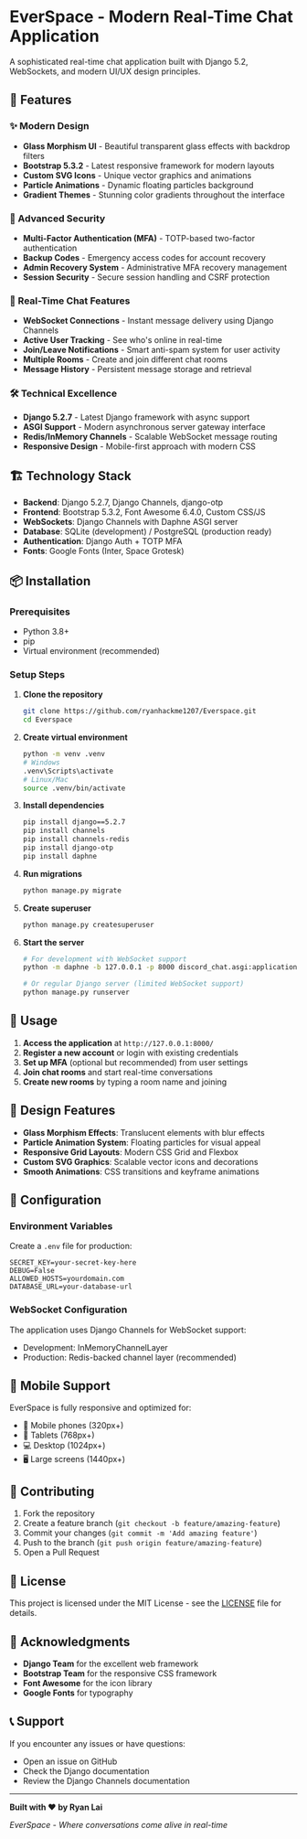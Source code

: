 # EverSpace - Modern Real-Time Chat Application

A sophisticated real-time chat application built with Django 5.2, WebSockets, and modern UI/UX design principles.

## 🚀 Features

### ✨ Modern Design
- **Glass Morphism UI** - Beautiful transparent glass effects with backdrop filters
- **Bootstrap 5.3.2** - Latest responsive framework for modern layouts
- **Custom SVG Icons** - Unique vector graphics and animations
- **Particle Animations** - Dynamic floating particles background
- **Gradient Themes** - Stunning color gradients throughout the interface

### 🔐 Advanced Security
- **Multi-Factor Authentication (MFA)** - TOTP-based two-factor authentication
- **Backup Codes** - Emergency access codes for account recovery
- **Admin Recovery System** - Administrative MFA recovery management
- **Session Security** - Secure session handling and CSRF protection

### 💬 Real-Time Chat Features
- **WebSocket Connections** - Instant message delivery using Django Channels
- **Active User Tracking** - See who's online in real-time
- **Join/Leave Notifications** - Smart anti-spam system for user activity
- **Multiple Rooms** - Create and join different chat rooms
- **Message History** - Persistent message storage and retrieval

### 🛠️ Technical Excellence
- **Django 5.2.7** - Latest Django framework with async support
- **ASGI Support** - Modern asynchronous server gateway interface
- **Redis/InMemory Channels** - Scalable WebSocket message routing
- **Responsive Design** - Mobile-first approach with modern CSS

## 🏗️ Technology Stack

- **Backend**: Django 5.2.7, Django Channels, django-otp
- **Frontend**: Bootstrap 5.3.2, Font Awesome 6.4.0, Custom CSS/JS
- **WebSockets**: Django Channels with Daphne ASGI server
- **Database**: SQLite (development) / PostgreSQL (production ready)
- **Authentication**: Django Auth + TOTP MFA
- **Fonts**: Google Fonts (Inter, Space Grotesk)

## 📦 Installation

### Prerequisites
- Python 3.8+
- pip
- Virtual environment (recommended)

### Setup Steps

1. **Clone the repository**
   ```bash
   git clone https://github.com/ryanhackme1207/Everspace.git
   cd Everspace
   ```

2. **Create virtual environment**
   ```bash
   python -m venv .venv
   # Windows
   .venv\Scripts\activate
   # Linux/Mac
   source .venv/bin/activate
   ```

3. **Install dependencies**
   ```bash
   pip install django==5.2.7
   pip install channels
   pip install channels-redis
   pip install django-otp
   pip install daphne
   ```

4. **Run migrations**
   ```bash
   python manage.py migrate
   ```

5. **Create superuser**
   ```bash
   python manage.py createsuperuser
   ```

6. **Start the server**
   ```bash
   # For development with WebSocket support
   python -m daphne -b 127.0.0.1 -p 8000 discord_chat.asgi:application
   
   # Or regular Django server (limited WebSocket support)
   python manage.py runserver
   ```

## 🎯 Usage

1. **Access the application** at `http://127.0.0.1:8000/`
2. **Register a new account** or login with existing credentials
3. **Set up MFA** (optional but recommended) from user settings
4. **Join chat rooms** and start real-time conversations
5. **Create new rooms** by typing a room name and joining

## 🎨 Design Features

- **Glass Morphism Effects**: Translucent elements with blur effects
- **Particle Animation System**: Floating particles for visual appeal
- **Responsive Grid Layouts**: Modern CSS Grid and Flexbox
- **Custom SVG Graphics**: Scalable vector icons and decorations
- **Smooth Animations**: CSS transitions and keyframe animations

## 🔧 Configuration

### Environment Variables
Create a `.env` file for production:
```env
SECRET_KEY=your-secret-key-here
DEBUG=False
ALLOWED_HOSTS=yourdomain.com
DATABASE_URL=your-database-url
```

### WebSocket Configuration
The application uses Django Channels for WebSocket support:
- Development: InMemoryChannelLayer
- Production: Redis-backed channel layer (recommended)

## 📱 Mobile Support

EverSpace is fully responsive and optimized for:
- 📱 Mobile phones (320px+)
- 📱 Tablets (768px+)
- 💻 Desktop (1024px+)
- 🖥️ Large screens (1440px+)

## 🤝 Contributing

1. Fork the repository
2. Create a feature branch (`git checkout -b feature/amazing-feature`)
3. Commit your changes (`git commit -m 'Add amazing feature'`)
4. Push to the branch (`git push origin feature/amazing-feature`)
5. Open a Pull Request

## 📄 License

This project is licensed under the MIT License - see the [LICENSE](LICENSE) file for details.

## 🙏 Acknowledgments

- **Django Team** for the excellent web framework
- **Bootstrap Team** for the responsive CSS framework
- **Font Awesome** for the icon library
- **Google Fonts** for typography

## 📞 Support

If you encounter any issues or have questions:
- Open an issue on GitHub
- Check the Django documentation
- Review the Django Channels documentation

---

**Built with ❤️ by Ryan Lai**

*EverSpace - Where conversations come alive in real-time*